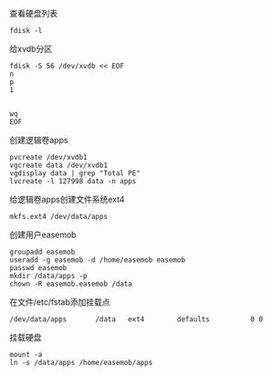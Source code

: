 
查看硬盘列表
    
    fdisk -l

给xvdb分区

    fdisk -S 56 /dev/xvdb << EOF
    n
    p
    1   

 
    wq
    EOF

创建逻辑卷apps
    
    pvcreate /dev/xvdb1
    vgcreate data /dev/xvdb1
    vgdisplay data | grep "Total PE"
    lvcreate -l 127998 data -n apps
    
给逻辑卷apps创建文件系统ext4
    
    mkfs.ext4 /dev/data/apps 

创建用户easemob
    
    groupadd easemob
    useradd -g easemob -d /home/easemob easemob
    passwd easemob
    mkdir /data/apps -p
    chown -R easemob.easemob /data

在文件/etc/fstab添加挂载点
    
    /dev/data/apps	     /data   ext4	     defaults		   0 0
    
挂载硬盘
    
    mount -a
    ln -s /data/apps /home/easemob/apps


